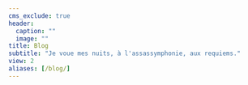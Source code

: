 ```yaml
---
cms_exclude: true
header:
  caption: ""
  image: ""
title: Blog
subtitle: "Je voue mes nuits, à l'assassymphonie, aux requiems."
view: 2
aliases: [/blog/]
---
```

